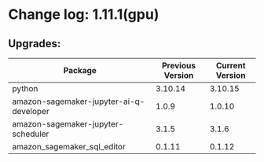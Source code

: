 # Change log: 1.11.1(gpu)

## Upgrades: 

Package | Previous Version | Current Version
---|---|---
python|3.10.14|3.10.15
amazon-sagemaker-jupyter-ai-q-developer|1.0.9|1.0.10
amazon-sagemaker-jupyter-scheduler|3.1.5|3.1.6
amazon_sagemaker_sql_editor|0.1.11|0.1.12
